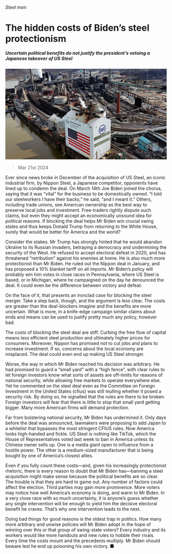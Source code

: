###### Steel men

# The hidden costs of Biden’s steel protectionism 

##### Uncertain political benefits do not justify the president’s vetoing a Japanese takeover of US Steel 

![image](images/20240323_LDP503.jpg) 

> Mar 21st 2024 

Ever since news broke in December of the acquisition of US Steel, an iconic industrial firm, by Nippon Steel, a Japanese competitor, opponents have lined up to condemn the deal. On March 14th Joe Biden joined the chorus, saying that it was “vital” for the business to be domestically owned. “I told our steelworkers I have their backs,” he said, “and I meant it.” Others, including trade unions, see American ownership as the best way to preserve local jobs and investment. Free-traders rightly dispute such claims, but even they might accept an economically unsound idea for political reasons. If blocking the deal helps Mr Biden win crucial swing states and thus keeps Donald Trump from returning to the White House, surely that would be better for America and the world?

Consider the stakes. Mr Trump has strongly hinted that he would abandon Ukraine to its Russian invaders, betraying a democracy and undermining the security of the West. He refused to accept electoral defeat in 2020, and has threatened “retribution” against his enemies at home. He is also much more protectionist than Mr Biden. He ruled out the Nippon deal in January, and has proposed a 10% blanket tariff on all imports. Mr Biden’s policy will probably win him votes in close races in Pennsylvania, where US Steel is based, or in Michigan, where he campaigned on the day he denounced the deal. It could even be the difference between victory and defeat. 

On the face of it, that presents an ironclad case for blocking the steel merger. Take a step back, though, and the argument is less clear. The costs are greater than the deal-blockers imagine and the benefits are more uncertain. What is more, in a knife-edge campaign similar claims about ends and means can be used to justify pretty much any policy, however bad. 

The costs of blocking the steel deal are stiff. Curbing the free flow of capital means less efficient steel production and ultimately higher prices for consumers. Moreover, Nippon has promised not to cut jobs and plans to increase investment. If so, concerns about the local economy are misplaced. The deal could even end up making US Steel stronger.

Worse, the way in which Mr Biden reached his decision was arbitrary. He had promised to guard a “small yard” with a “high fence”, with clear rules to let foreign investors know what sorts of assets are off-limits for reasons of national security, while allowing free markets to operate everywhere else. Yet he commented on the steel deal even as the Committee on Foreign Investment in the United States (cfius) was still mulling whether it posed a security risk. By doing so, he signalled that the rules are there to be broken. Foreign investors will fear that there is little to stop that small yard getting bigger. Many more American firms will demand protection.

Far from bolstering national security, Mr Biden has undermined it. Only days before the deal was announced, lawmakers were proposing to add Japan to a whitelist that bypasses the most stringent CFIUS rules. Now America looks high-handed and fickle. US Steel is nothing like TikTok, which the House of Representatives voted last week to ban in America unless its Chinese owner sells up. One is a media giant open to influence from a hostile power. The other is a medium-sized manufacturer that is being bought by one of America’s closest allies.

Even if you fully count these costs—and, given his increasingly protectionist rhetoric, there is every reason to doubt that Mr Biden has—banning a steel acquisition might make sense because the political benefits are so clear. The trouble is that they are hard to game out. Any number of factors could affect the election. Third parties may gain more prominence. More voters may notice how well America’s economy is doing, and warm to Mr Biden. In a very close race with so much uncertainty, it is anyone’s guess whether any single intervention will be enough to yield him the decisive electoral benefit he craves. That’s why one intervention leads to the next.

Doing bad things for good reasons is the oldest trap in politics. How many more arbitrary and unwise policies will Mr Biden adopt in the hope of winning over this or that group of swing-state voters? Every industry and its workers would like more handouts and new rules to hobble their rivals. Every time the costs mount and the precedents multiply. Mr Biden should beware lest he end up poisoning his own victory. ■

